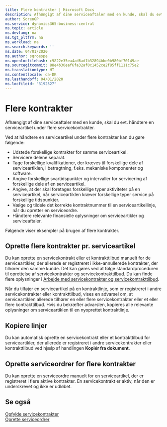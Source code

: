 ```yaml
---
title: Flere kontrakter | Microsoft Docs
description: Afhængigt af dine serviceaftaler med en kunde, skal du evt. håndtere en serviceartikel under flere servicekontrakter.
author: SorenGP
ms.service: dynamics365-business-central
ms.topic: article
ms.devlang: na
ms.tgt_pltfrm: na
ms.workload: na
ms.search.keywords: ''
ms.date: 04/01/2020
ms.author: sgroespe
ms.openlocfilehash: c9822e35ea4ad6ad1b32894bbe0b980bf70149ae
ms.sourcegitcommit: 88e4b30eaf6fa32af0c1452ce2f85ff1111c75e2
ms.translationtype: HT
ms.contentlocale: da-DK
ms.lasthandoff: 04/01/2020
ms.locfileid: "3192527"
---
```

# <a name="multiple-contracts"></a>Flere kontrakter
Afhængigt af dine serviceaftaler med en kunde, skal du evt. håndtere en serviceartikel under flere servicekontrakter.  
  
Ved at håndtere en serviceartikel under flere kontrakter kan du gøre følgende:  
  
* Udstede forskellige kontrakter for samme serviceartikel.  
* Servicere delene separat.  
* Tage forskellige kvalifikationer, der kræves til forskellige dele af serviceartiklen, i betragtning, f.eks. mekaniske komponenter og software.  
* Angive forskellige svartidspunkter og intervaller for servicering af forskellige dele af en serviceartikel.  
* Angive, at der skal foretages forskellige typer aktiviteter på en serviceartikel, når serviceartiklen kræver forskellige typer service på forskellige tidspunkter.  
* Vælge og tildele det korrekte kontraktnummer til en serviceartikellinje, når du opretter en serviceordre.  
* Håndtere relevante finansielle oplysninger om serviceartikler og serviceaftaler.  
  
Følgende viser eksempler på brugen af flere kontrakter.  
  
## <a name="creating-multiple-contracts-per-service-item"></a>Oprette flere kontrakter pr. serviceartikel  
Du kan oprette en servicekontrakt eller et kontrakttilbud manuelt for de serviceartikler, der allerede er registreret i ikke-annullerede kontrakter, der tilhører den samme kunde. Det kan gøres ved at følge standardproceduren til oprettelse af servicekontrakter og servicekontrakttilbud. Du kan finde flere oplysninger i [Arbejde med servicekontrakter og servicekontrakttilbud](service-how-to-create-service-contracts-and-service-contract-quotes.md).  
  
Når du tilføjer en serviceartikel på en kontraktlinje, som er registreret i andre servicekontrakter eller kontrakttilbud, vises en advarsel om, at serviceartiklen allerede tilhører en eller flere servicekontrakter eller et eller flere kontrakttilbud. Hvis du bekræfter advarslen, kopieres alle relevante oplysninger om serviceartiklen til en nyoprettet kontraktlinje.  
  
## <a name="copying-documents"></a>Kopiere linjer  
Du kan automatisk oprette en servicekontrakt eller et kontrakttilbud for serviceartikler, der allerede er registreret i andre servicekontrakter eller kontrakttilbud ved hjælp af handlingen **Kopiér fra dokument**.  
  
## <a name="creating-service-orders-for-multiple-contracts"></a>Oprette serviceordrer for flere kontrakter  
Du kan oprette en serviceordre manuelt for en serviceartikel, der er registreret i flere aktive kontrakter. En servicekontrakt er aktiv, når den er underskrevet og ikke er udløbet.  
  
## <a name="see-also"></a>Se også  
[Opfylde servicekontrakter](service-fulfill-service-contracts.md)  
[Oprette serviceordrer](service-how-to-create-service-orders.md)  
